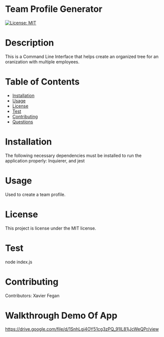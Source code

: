 # Team Profile Generator
[![License: MIT](https://img.shields.io/badge/License-MIT-yellow.svg)](https://opensource.org/licenses/MIT)
# Description
This is a Command Line Interface that helps create an organized tree for an oranization with multiple employees. 
# Table of Contents 
* [Installation](#installation)
* [Usage](#usage)
* [License](#license)
* [Test](#test)
* [Contributing](#contributing)
* [Questions](#questions)
# Installation
The following necessary dependencies must be installed to run the application properly: Inquierer, and jest
# Usage
​Used to create a team profile. 
# License
  This project is license under the  MIT license.
# Test
node index.js
# Contributing
​Contributors: Xavier Fegan
# Walkthrough Demo Of App
https://drive.google.com/file/d/1SnhLgj4OY51cg3zPQ_91IL81jJcWeQPr/view

